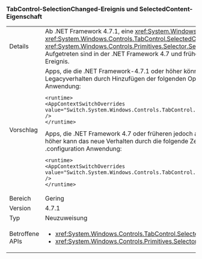 ### <a name="tabcontrol-selectionchanged-event-and-selectedcontent-property"></a>TabControl-SelectionChanged-Ereignis und SelectedContent-Eigenschaft

|   |   |
|---|---|
|Details|Ab .NET Framework 4.7.1, eine <xref:System.Windows.Controls.TabControl> aktualisiert den Wert seiner <xref:System.Windows.Controls.TabControl.SelectedContent> Eigenschaft vor dem Auslösen der <xref:System.Windows.Controls.Primitives.Selector.SelectionChanged> Ereignis, wenn sich die Auswahl ändert. Aufgetreten sind in der .NET Framework 4.7 und früheren Versionen wird das Update auf SelectedContent nach dem Ereignis.|
|Vorschlag|Apps, die die .NET Framework-4.7.1 oder höher können abwählen dies ändern, und Verwenden von Legacyverhalten durch Hinzufügen der folgenden Optionen, um die <code>&lt;runtime&gt;</code> Abschnitt der Konfigurationsdatei der Anwendung:<pre><code class="language-xml">&lt;runtime&gt;&#13;&#10;&lt;AppContextSwitchOverrides value=&quot;Switch.System.Windows.Controls.TabControl.SelectionPropertiesCanLagBehindSelectionChangedEvent=true&quot; /&gt;&#13;&#10;&lt;/runtime&gt;&#13;&#10;</code></pre>Apps, die .NET Framework 4.7 oder früheren jedoch abzielen, auf .NET Framework 4.7.1 ausgeführt werden oder höher kann das neue Verhalten durch die folgende Zeile zum Hinzufügen der <code>&lt;runtime&gt;</code> Abschnitt der Datei .configuration Anwendung:<pre><code class="language-xml">&lt;runtime&gt;&#13;&#10;&lt;AppContextSwitchOverrides value=&quot;Switch.System.Windows.Controls.TabControl.SelectionPropertiesCanLagBehindSelectionChangedEvent=false&quot; /&gt;&#13;&#10;&lt;/runtime&gt;&#13;&#10;</code></pre>|
|Bereich|Gering|
|Version|4.7.1|
|Typ|Neuzuweisung|
|Betroffene APIs|<ul><li><xref:System.Windows.Controls.TabControl.SelectedContent?displayProperty=nameWithType></li><li><xref:System.Windows.Controls.Primitives.Selector.SelectionChanged?displayProperty=nameWithType></li></ul>|


